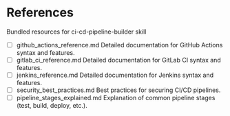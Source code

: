# References

Bundled resources for ci-cd-pipeline-builder skill

- [ ] github_actions_reference.md Detailed documentation for GitHub Actions syntax and features.
- [ ] gitlab_ci_reference.md Detailed documentation for GitLab CI syntax and features.
- [ ] jenkins_reference.md Detailed documentation for Jenkins syntax and features.
- [ ] security_best_practices.md Best practices for securing CI/CD pipelines.
- [ ] pipeline_stages_explained.md Explanation of common pipeline stages (test, build, deploy, etc.).
